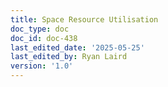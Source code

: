 ```yaml
---
title: Space Resource Utilisation
doc_type: doc
doc_id: doc-438
last_edited_date: '2025-05-25'
last_edited_by: Ryan Laird
version: '1.0'
---
```



